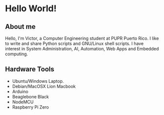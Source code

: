# Hello World!
## About me
Hello, I'm Victor, a Computer Engineering student at PUPR Puerto Rico. I like to write and share Python scripts and GNU/Linux shell scripts. I have interest in System Administration, AI, Automation, Web Apps and Embedded computing.
## Hardware Tools
- Ubuntu/Windows Laptop.
- Debian/MacOSX Lion Macbook
- Arduino
- Beaglebone Black
- NodeMCU
- Raspberry Pi Zero
